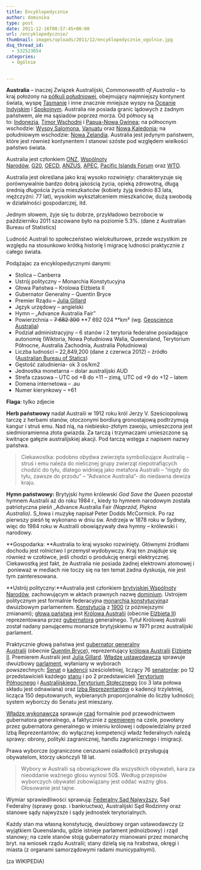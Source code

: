 ```yaml
---
title: Encyklopedycznie
author: dominika
type: post
date: 2011-12-16T00:57:45+00:00
url: /encyklopedycznie/
thumbnail: images/uploads/2011/12/encyklopedycznie_ogolnie.jpg
dsq_thread_id:
  - 532523054
categories:
  - Ogólnie
 

---
```

**Australia** – inaczej Związek Australijski, _Commonwealth of Australia_ – to kraj położony na [półkuli południowej][1], obejmujący najmniejszy kontynent świata, wyspę [Tasmanię][2] i inne znacznie mniejsze wyspy na [Oceanie Indyjskim][3] i [Spokojnym][4]. Australia nie posiada granic lądowych z żadnym państwem, ale ma sąsiadów poprzez morza. Od północy są to: [Indonezja][5], [Timor Wschodni][6] i [Papua-Nowa Gwinea][7]; na północnym wschodzie: [Wyspy Salomona][8], [Vanuatu][9] oraz [Nowa Kaledonia][10]; na południowym wschodzie: [Nowa Zelandia][11]. Australia jest jedynym państwem, które jest również kontynentem I stanowi szóste pod względem wielkości państwo świata.

<!--more-->

Australia jest członkiem [ONZ][12], [Wspólnoty Narodów][13], [G20][14], [OECD][15], [ANZUS][16], [APEC][17], [Pacific Islands Forum][18] oraz [WTO][19].

Australia jest określana jako kraj wysoko rozwinięty: charakteryzuje się porównywalnie bardzo dobrą jakością życia, opieką zdrowotną, długą średnią długościa życia mieszkańców (kobiety żyją średnio 83 lata, mężczyźni: 77 lat), wysokim wykształceniem mieszkańców, dużą swobodą w działalności gospodarczej, itd.

Jednym słowem, żyje się tu dobrze, przykładowo bezrobocie w październiku 2011 szacowane było na poziomie 5.3%. (dane z Australian Bureau of Statistics)

Ludność Australi to społeczeństwo wielokulturowe, przede wszystkim ze względu na stosunkowo krótką historię I migracę ludności praktycznie z całego świata.

Podążajac za encyklopedycznymi danymi:

  * Stolica &#8211; Canberra
  * Ustrój polityczny &#8211; Monarchia Konstytucyjna
  * Głowa Państwa &#8211; Krolowa Elżbieta II
  * Gubernator Generalny &#8211; Quentin Bryce
  * Premier Rządu **&#8211;** [Julia Gillard][20]
  * Język urzędowy &#8211; angielski
  * Hymn &#8211; &#8222;Advance Australia Fair&#8221;
  * Powierzchnia &#8211; <del>7 682 300</del> **7 692 024 **km² (wg. <a href="http://www.ga.gov.au/education/geoscience-basics/dimensions/area-of-australia-states-and-territories.html" target="_blank">Geoscience Australia</a>)
  * Podział administracyjny &#8211; 6 stanów i 2 terytoria federalne posiadające autonomię (Wiktoria, Nowa Południowa Walia, Queensland, Terytorium Północne, Australia Zachodnia, Australia Południowa)
  * Liczba ludności &#8211; 22,849,200 (dane z czerwca 2012) &#8211; źródło (<a href="http://www.abs.gov.au/ausstats/abs@.nsf/0/1647509ef7e25faaca2568a900154b63?OpenDocument" target="_blank">Australian Bureau of Statics</a>)
  * Gęstość zaludnienia- ok 3 os/km2
  * Jednostka monetarna &#8211; dolar australijski AUD
  * Strefa czasowa &#8211; UTC od +8 do +11 – zimą, UTC od +9 do +12 – latem
  * Domena internetowa &#8211; .au
  * Numer kierynkowy &#8211; +61

**Flaga**: tylko zdjecie

**Herb państwowy** nadał Australii w 1912 roku król Jerzy V. Sześciopolową tarczę z herbami stanów, otoczonymi bordiurą gronostajową podtrzymują kangur i struś emu. Nad nią, na niebiesko-złotym zawoju, umieszczona jest siedmioramienna złota gwiazda. Za tarczą i trzymaczami umieszczone są kwitnące gałęzie australijskiej akacji. Pod tarczą wstęga z napisem nazwy państwa.

> Ciekawostka: podobno obydwa zwierzęta symbolizujące Australię &#8211; struś i emu należa do nielicznej grupy zwierząt niepotrafiących chodzić do tyłu, dlatego widnieją jako metafora Australii – “nigdy do tyłu, zawsze do przodu” &#8211; “Advance Australia”- do niedawna dewiza kraju.

**Hymn państwowy:** Brytyjski hymn królewski _God Save the Queen_ pozostał hymnem Australii aż do roku 1984 r., kiedy to hymnem narodowym została patriotyczna pieśń _Advance Australia Fair _(_Naprzód, Piękna Australio_)_. S_łowa i muzykę napisał Peter Dodds McCormick. Po raz pierwszy pieśń tę wykonano w dniu św. Andrzeja w 1878 roku w Sydney, więc do 1984 roku w Australii obowiązywały dwa hymny &#8211; królewski i narodowy.

**Gospodarka: **Australia to kraj wysoko rozwinięty. Głównymi źródłami dochodu jest rolnictwo I przemysł wydobywczy. Kraj ten znajduje się również w czołówce, jeśli chodzi o produkcję energii elektrycznej. Ciekawostką jest fakt, że Australia nie posiada żadnej elektrowni atomowej i  ponieważ w mediach nie toczy się na ten temat żadna dyskusja, nie jest tym zainteresowana.

**Ustrój polityczny:**Australia jest członkiem [brytyjskiej Wspólnoty Narodów][13], zachowującym w aktach prawnych nazwę [dominium][21]. Ustrojem politycznym jest formalnie federacyjna [monarchia konstytucyjna][22]z dwuizbowym parlamentem. [Konstytucja][23] z [1900][24] (z późniejszymi zmianami); [głową państwa][25] jest [Królowa Australii][26] (obecnie [Elżbieta II][27]) reprezentowana przez [gubernatora][28] generalnego. Tytuł Królowej Australii został nadany panującemu monarsze brytyjskiemu w 1971 przez australijski parlament.

Praktycznie głową państwa jest [gubernator generalny Australii][29] (obecnie [Quentin Bryce][30]), reprezentujący [królową Australii][26] [Elżbietę II][27]. Premierem Australii jest [Julia Gillard][20]. [Władzę ustawodawczą][31] sprawuje dwuizbowy [parlament][32], wyłaniany w wyborach powszechnych: [Senat][33] o [kadencji][34] sześcioletniej, liczący 76 [senatorów][35]: po 12 przedstawicieli każdego [stanu][36] i po 2 przedstawicieli [Terytorium Północnego][37] i [Australijskiego Terytorium Stołecznego][38] (co 3 lata połowa składu jest odnawiana) oraz [Izba Reprezentantów][39] o kadencji trzyletniej, licząca 150 deputowanych, wybieranych proporcjonalnie do liczby ludności; system wyborczy do Senatu jest mieszany.

[Władzę wykonawczą][40] sprawuje [rząd][41] formalnie pod przewodnictwem gubernatora generalnego, a faktycznie z [premierem][42] na czele, powołany przez gubernatora generalnego w imieniu królowej i odpowiedzialny przed Izbą Reprezentantów; do wyłącznej kompetencji władz federalnych należą sprawy: obrony, polityki zagranicznej, handlu zagranicznego i imigracji.

Prawa wyborcze (ograniczone cenzusami osiadłości) przysługują obywatelom, którzy ukończyli 18 lat.

> Wybory w Australii są obowiązkowe dla wszystkich obywateli, kara za nieoddanie ważnego głosu wynosi 50$. Według przepisów wyborczych obywatel zobowiązany jest oddać ważny głos. Głosowanie jest tajne.

Wymiar sprawiedliwości sprawują: [Federalny Sąd Najwyższy][43], Sąd Federalny (sprawy gosp. i bankructwa), Australijski Sąd Rodzinny oraz stanowe sądy najwyższe i sądy jednostek terytorialnych.

Każdy stan ma własną konstytucję, dwuizbowy organ ustawodawczy (z wyjątkiem Queenslandu, gdzie istnieje parlament jednoizbowy) i rząd stanowy; na czele stanów stoją gubernatorzy mianowani przez monarchę bryt. na wniosek rządu Australii; stany dzielą się na hrabstwa, okręgi i miasta (z organami samorządowymi radami municypalnymi).

(za WIKIPEDIA)

 [1]: http://pl.wikipedia.org/wiki/P%C3%B3%C5%82kula_po%C5%82udniowa "Półkula południowa"
 [2]: http://pl.wikipedia.org/wiki/Tasmania "Tasmania"
 [3]: http://pl.wikipedia.org/wiki/Ocean_Indyjski "Ocean Indyjski"
 [4]: http://pl.wikipedia.org/wiki/Ocean_Spokojny "Ocean Spokojny"
 [5]: http://pl.wikipedia.org/wiki/Indonezja "Indonezja"
 [6]: http://pl.wikipedia.org/wiki/Timor_Wschodni "Timor Wschodni"
 [7]: http://pl.wikipedia.org/wiki/Papua-Nowa_Gwinea "Papua-Nowa Gwinea"
 [8]: http://pl.wikipedia.org/wiki/Wyspy_Salomona "Wyspy Salomona"
 [9]: http://pl.wikipedia.org/wiki/Vanuatu "Vanuatu"
 [10]: http://pl.wikipedia.org/wiki/Nowa_Kaledonia "Nowa Kaledonia"
 [11]: http://pl.wikipedia.org/wiki/Nowa_Zelandia "Nowa Zelandia"
 [12]: http://pl.wikipedia.org/wiki/Organizacja_Narod%C3%B3w_Zjednoczonych "Organizacja Narodów Zjednoczonych"
 [13]: http://pl.wikipedia.org/wiki/Wsp%C3%B3lnota_Narod%C3%B3w "Wspólnota Narodów"
 [14]: http://pl.wikipedia.org/wiki/G20 "G20"
 [15]: http://pl.wikipedia.org/wiki/Organizacja_Wsp%C3%B3%C5%82pracy_Gospodarczej_i_Rozwoju "Organizacja Współpracy Gospodarczej i Rozwoju"
 [16]: http://pl.wikipedia.org/wiki/Pakt_Bezpiecze%C5%84stwa_Pacyfiku "Pakt Bezpieczeństwa Pacyfiku"
 [17]: http://pl.wikipedia.org/wiki/APEC "APEC"
 [18]: http://pl.wikipedia.org/w/index.php?title=Pacific_Islands_Forum&action=edit&redlink=1 "Pacific Islands Forum (strona nie istnieje)"
 [19]: http://pl.wikipedia.org/wiki/%C5%9Awiatowa_Organizacja_Handlu "Światowa Organizacja Handlu"
 [20]: http://pl.wikipedia.org/wiki/Julia_Gillard "Julia Gillard"
 [21]: http://pl.wikipedia.org/wiki/Dominium_brytyjskie "Dominium brytyjskie"
 [22]: http://pl.wikipedia.org/wiki/Monarchia_konstytucyjna "Monarchia konstytucyjna"
 [23]: http://pl.wikipedia.org/wiki/Konstytucja "Konstytucja"
 [24]: http://pl.wikipedia.org/wiki/1900 "1900"
 [25]: http://pl.wikipedia.org/wiki/G%C5%82owa_pa%C5%84stwa "Głowa państwa"
 [26]: http://pl.wikipedia.org/wiki/W%C5%82adcy_brytyjscy "Władcy brytyjscy"
 [27]: http://pl.wikipedia.org/wiki/El%C5%BCbieta_II "Elżbieta II"
 [28]: http://pl.wikipedia.org/wiki/Gubernator "Gubernator"
 [29]: http://pl.wikipedia.org/wiki/Gubernatorzy_generalni_Australii "Gubernatorzy generalni Australii"
 [30]: http://pl.wikipedia.org/wiki/Quentin_Bryce "Quentin Bryce"
 [31]: http://pl.wikipedia.org/wiki/W%C5%82adza_ustawodawcza "Władza ustawodawcza"
 [32]: http://pl.wikipedia.org/wiki/Parlament "Parlament"
 [33]: http://pl.wikipedia.org/wiki/Senat_Australii "Senat Australii"
 [34]: http://pl.wikipedia.org/wiki/Kadencja_(politologia) "Kadencja (politologia)"
 [35]: http://pl.wikipedia.org/wiki/Senator "Senator"
 [36]: http://pl.wikipedia.org/wiki/Stan_(podzia%C5%82_administracyjny) "Stan (podział administracyjny)"
 [37]: http://pl.wikipedia.org/wiki/Terytorium_P%C3%B3%C5%82nocne "Terytorium Północne"
 [38]: http://pl.wikipedia.org/wiki/Australijskie_Terytorium_Sto%C5%82eczne "Australijskie Terytorium Stołeczne"
 [39]: http://pl.wikipedia.org/wiki/Izba_Reprezentant%C3%B3w_(Australia) "Izba Reprezentantów (Australia)"
 [40]: http://pl.wikipedia.org/wiki/W%C5%82adza_wykonawcza "Władza wykonawcza"
 [41]: http://pl.wikipedia.org/wiki/Rz%C4%85d "Rząd"
 [42]: http://pl.wikipedia.org/wiki/Premier "Premier"
 [43]: http://pl.wikipedia.org/wiki/S%C4%85d_Najwy%C5%BCszy_(Australia) "Sąd Najwyższy (Australia)"